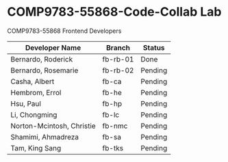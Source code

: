 # COMP9783-55868-Code-Collab Lab

COMP9783-55868 Frontend Developers

| Developer Name            | Branch   | Status  |
| ------------------------- | -------- | ------- |
| Bernardo, Roderick        | fb-rb-01 | Done    |
| Bernardo, Rosemarie       | fb-rb-02 | Pending |
| Casha, Albert             | fb-ca    | Pending |
| Hembrom, Errol            | fb-he    | Pending |
| Hsu, Paul                 | fb-hp    | Pending |
| Li, Chongming             | fb-lc    | Pending |
| Norton-Mcintosh, Christie | fb-nmc   | Pending |
| Shamimi, Ahmadreza        | fb-sa    | Pending |
| Tam, King Sang            | fb-tks   | Pending |
